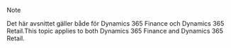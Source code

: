 > [!NOTE]
> <span data-ttu-id="65a60-101">Det här avsnittet gäller både för Dynamics 365 Finance och Dynamics 365 Retail.</span><span class="sxs-lookup"><span data-stu-id="65a60-101">This topic applies to both Dynamics 365 Finance and Dynamics 365 Retail.</span></span> 
